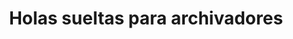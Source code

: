 ---
metaTitle: Holas sueltas para archivadores | Repro Disseny
metaDescription: Holas sueltas para archivadores personalizadas con calidad profesional
  en Cataluña.
keywords:
- holas sueltas para archivadores
searchTerms:
- holas sueltas para archivadores
image: /img/productos/Carteles.webp
galleryImages: []
alt: alt descripció de la foto
slug: hojas-archivadores
category: libros-revistas-catalogos
sku: 01-PUBLI-0007
price: 0
brand: Reprodisseny
inStock: true
formFields: []
ratingValue: 0
reviewCount: 0
schemaType: Product
type: producto
title: Holas sueltas para archivadores
description: descripción genérica de mi producto para probar
priceCurrency: EUR
schema:
  '@type': Product
  name: Holas sueltas para archivadores
  description: descripción genérica de mi producto para probar
  image: https://reprodisseny.com/img/productos/Carteles.webp
  sku: 01-PUBLI-0007
  brand:
    '@type': Organization
    name: Repro Disseny
  offers:
    '@type': Offer
    price: 0
    priceCurrency: EUR
    availability: https://schema.org/InStock
nav: Holas sueltas para archivadores
faqs: []
---